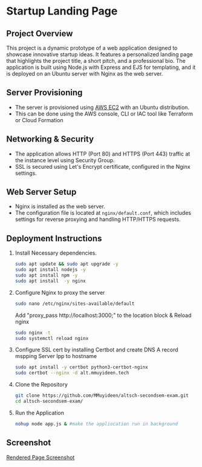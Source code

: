 # Startup Landing Page

## Project Overview
This project is a dynamic prototype of a web application designed to showcase innovative startup ideas. It features a personalized landing page that highlights the project title, a short pitch, and a professional bio. The application is built using Node.js with Express and EJS for templating, and it is deployed on an Ubuntu server with Nginx as the web server.


## Server Provisioning
- The server is provisioned using [AWS EC2](https://aws.amazon.com/ec2/) with an Ubuntu distribution.
- This can be done using the AWS console, CLI or IAC tool like Terraform or Cloud Formation

## Networking & Security
- The application allows HTTP (Port 80) and HTTPS (Port 443) traffic at the instance level using Security Group.
- SSL is secured using Let's Encrypt certificate, configured in the Nginx settings.


## Web Server Setup
- Nginx is installed as the web server.
- The configuration file is located at `nginx/default.conf`, which includes settings for reverse proxying and handling HTTP/HTTPS requests.


## Deployment Instructions
1. Install Necessary dependencies.
   ```bash
   sudo apt update && sudo apt upgrade -y
   sudo apt install nodejs -y
   sudo apt install npm -y
   sudo apt install  -y nginx
   ```
2. Configure Nginx to proxy the server
   ```bash
   sudo nano /etc/nginx/sites-available/default 
   ```
   Add "proxy_pass http://localhost:3000;" to the location block &
   Reload nginx 
   ```bash
   sudo nginx -t
   sudo systemctl reload nginx
   ```
3. Configure SSL cert by installing Certbot and create DNS A record mspping Server Ipp to hostname
   ```bash
   sudo apt install -y certbot python3-certbot-nginx 
   sudo certbot --nginx -d alt.mmuyideen.tech
   ```

4. Clone the Repository
   ```bash
   git clone https://github.com/MMuyideen/altsch-secondsem-exam.git
   cd altsch-secondsem-exam/ 
   ```

5. Run the Application
   ```bash
   nohup node app.js & #make the appliocation run in background
   ```

## Screenshot
[Rendered Page Screenshot](screenshot.png) 